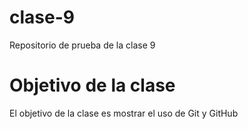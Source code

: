 # clase-9
Repositorio de prueba de la clase 9

# Objetivo de la clase

El objetivo de la clase es mostrar el uso de Git y GitHub

